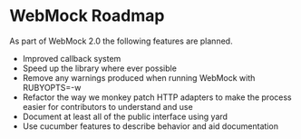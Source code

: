 # WebMock Roadmap

As part of WebMock 2.0 the following features are planned.

- Improved callback system
- Speed up the library where ever possible
- Remove any warnings produced when running WebMock with RUBYOPTS=-w
- Refactor the way we monkey patch HTTP adapters to make the process
  easier for contributors to understand and use
- Document at least all of the public interface using yard
- Use cucumber features to describe behavior and aid documentation
